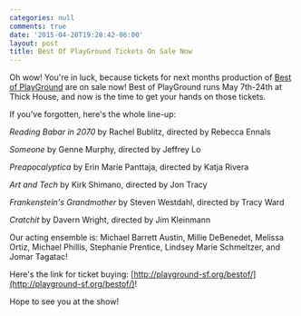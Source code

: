 ```yaml
---
categories: null
comments: true
date: '2015-04-20T19:20:42-06:00'
layout: post
title: Best Of PlayGround Tickets On Sale Now
---
```


Oh wow! You're in luck, because tickets for next months production of [Best of PlayGround](http://playground-sf.org/bestof/) are on sale now! Best of PlayGround runs May 7th-24th at Thick House, and now is the time to get your hands on those tickets.

If you've forgotten, here's the whole line-up:

*Reading Babar in 2070* by Rachel Bublitz, directed by Rebecca Ennals

*Someone* by Genne Murphy, directed by Jeffrey Lo

*Preapocalyptica* by Erin Marie Panttaja, directed by Katja Rivera

*Art and Tech* by Kirk Shimano, directed by Jon Tracy

*Frankenstein's Grandmother* by Steven Westdahl, directed by Tracy Ward

*Cratchit* by Davern Wright, directed by Jim Kleinmann

Our acting ensemble is: Michael Barrett Austin, Millie DeBenedet, Melissa Ortiz, Michael Phillis, Stephanie Prentice, Lindsey Marie Schmeltzer, and Jomar Tagatac!

Here's the link for ticket buying: [http://playground-sf.org/bestof/](http://playground-sf.org/bestof/)!

Hope to see you at the show!